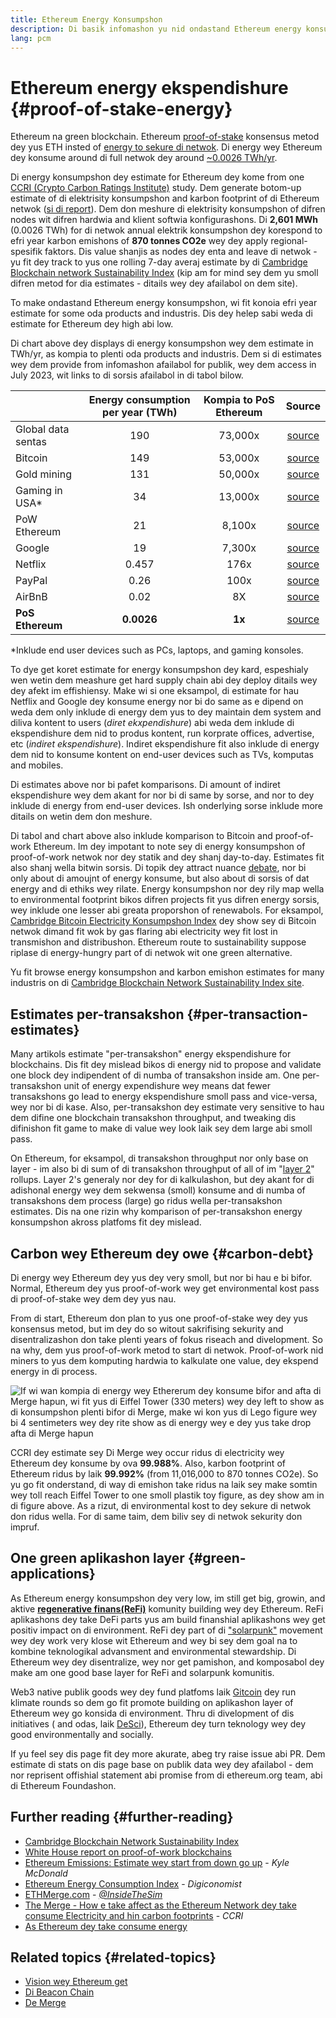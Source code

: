 ```yaml
---
title: Ethereum Energy Konsumpshon
description: Di basik infomashon yu nid ondastand Ethereum energy konsumpshon.
lang: pcm
---
```


# Ethereum energy ekspendishure {#proof-of-stake-energy}

Ethereum na green blockchain. Ethereum [proof-of-stake](/developers/docs/consensus-mechanisms/pos) konsensus metod dey yus ETH insted of [energy to sekure di netwok](/developers/docs/consensus-mechanisms/pow). Di energy wey Ethereum dey konsume around di full netwok dey around [~0.0026 TWh/yr](https://carbon-ratings.com/eth-report-2022).

Di energy konsumpshon dey estimate for Ethereum dey kome from one [CCRI (Crypto Carbon Ratings Institute)](https://carbon-ratings.com) study. Dem generate botom-up estimate of di elektrisity konsumpshon and karbon footprint of di Ethereum netwok ([si di report](https://carbon-ratings.com/eth-report-2022)). Dem don meshure di elektrisity konsumpshon of difren nodes wit difren hardwia and klient softwia konfigurashons. Di **2,601 MWh** (0.0026 TWh) for di netwok annual elektrik konsumpshon dey korespond to efri year karbon emishons of **870 tonnes CO2e** wey dey apply regional-spesifik faktors. Dis value shanjis as nodes dey enta and leave di netwok - yu fit dey track to yus one rolling 7-day averaj estimate by di [Cambridge Blockchain network Sustainability Index](https://ccaf.io/cbnsi/ethereum) (kip am for mind sey dem yu smoll difren metod for dia estimates - ditails wey dey afailabol on dem site).

To make ondastand Ethereum energy konsumpshon, wi fit konoia efri year estimate for some oda products and industris. Dis dey helep sabi weda di estimate for Ethereum dey high abi low.

<EnergyConsumptionChart />

Di chart above dey displays di energy konsumpshon wey dem estimate in TWh/yr, as kompia to plenti oda products and industris. Dem si di estimates wey dem provide from infomashon afailabol for publik, wey dem access in July 2023, wit links to di sorsis afailabol in di tabol bilow.

|                    | Energy consumption per year (TWh) | Kompia to PoS Ethereum |                                                                                      Source                                                                                       |
|:------------------ |:---------------------------------:|:----------------------:|:---------------------------------------------------------------------------------------------------------------------------------------------------------------------------------:|
| Global data sentas |                190                |        73,000x         |                                    [source](https://www.iea.org/commentaries/data-centres-and-energy-from-global-headlines-to-local-headaches)                                    |
| Bitcoin            |                149                |        53,000x         |                                                                 [source](https://ccaf.io/cbnsi/cbeci/comparisons)                                                                 |
| Gold mining        |                131                |        50,000x         |                                                                 [source](https://ccaf.io/cbnsi/cbeci/comparisons)                                                                 |
| Gaming in USA\*  |                34                 |        13,000x         |                 [source](https://www.researchgate.net/publication/336909520_Toward_Greener_Gaming_Estimating_National_Energy_Use_and_Energy_Efficiency_Potential)                 |
| PoW Ethereum       |                21                 |         8,100x         |                                                                    [source](https://ccaf.io/cbnsi/ethereum/1)                                                                     |
| Google             |                19                 |         7,300x         |                                           [source](https://www.gstatic.com/gumdrop/sustainability/google-2022-environmental-report.pdf)                                           |
| Netflix            |               0.457               |          176x          | [source](https://assets.ctfassets.net/4cd45et68cgf/7B2bKCqkXDfHLadrjrNWD8/e44583e5b288bdf61e8bf3d7f8562884/2021_US_EN_Netflix_EnvironmentalSocialGovernanceReport-2021_Final.pdf) |
| PayPal             |               0.26                |          100x          |                                  [source](https://s202.q4cdn.com/805890769/files/doc_downloads/global-impact/CDP_Climate_Change_PayPal-(1).pdf)                                   |
| AirBnB             |               0.02                |           8X           |                               [source](https://s26.q4cdn.com/656283129/files/doc_downloads/governance_doc_updated/Airbnb-ESG-Factsheet-(Final).pdf)                               |
| **PoS Ethereum**   |            **0.0026**             |         **1x**         |                                                               [source](https://carbon-ratings.com/eth-report-2022)                                                                |

\*Inklude end user devices such as PCs, laptops, and gaming konsoles.

To dye get koret estimate for energy konsumpshon dey kard, espeshialy wen wetin dem meashure get hard supply chain abi dey deploy ditails wey dey afekt im effishiensy. Make wi si one eksampol, di estimate for hau Netflix and Google dey konsume energy nor bi do same as e dipend on weda dem only inklude di energy dem yus to dey maintain dem system and diliva kontent to users (_diret ekxpendishure_) abi weda dem inklude di ekspendishure dem nid to produs kontent, run korprate offices, advertise, etc (_indiret ekspendishure_). Indiret ekspendishure fit also inklude di energy dem nid to konsume kontent on end-user devices such as TVs, komputas and mobiles.

Di estimates above nor bi pafet komparisons. Di amount of indiret ekspendishure wey dem akant for nor bi di same by sorse, and nor to dey inklude di energy from end-user devices. Ish onderlying sorse inklude more ditails on wetin dem don meshure.

Di tabol and chart above also inklude komparison to Bitcoin and proof-of-work Ethereum. Im dey impotant to note sey di energy konsumpshon of proof-of-work netwok nor dey statik and dey shanj day-to-day. Estimates fit also shanj wella bitwin sorsis. Di topik dey attract nuance [debate](https://www.coindesk.com/business/2020/05/19/the-last-word-on-bitcoins-energy-consumption/), nor bi only about di amoujnt of energy konsume, but also about di sorsis of dat energy and di ethiks wey rilate. Energy konsumpshon nor dey rily map wella to environmental footprint bikos difren projects fit yus difren energy sorsis, wey inklude one lesser abi greata proporshon of renewabols. For eksampol, [Cambridge Bitcoin Electricity Konsumpshon Index](https://ccaf.io/cbnsi/cbeci/comparisons) dey show sey di Bitcoin netwok dimand fit wok by gas flaring abi electricity wey fit lost in transmishon and distribushon. Ethereum route to sustainability suppose riplase di energy-hungry part of di netwok wit one green alternative.

Yu fit browse energy konsumpshon and karbon emishon estimates for many industris on di [Cambridge Blockchain Network Sustainability Index site](https://ccaf.io/cbnsi/ethereum).

## Estimates per-transakshon {#per-transaction-estimates}

Many artikols estimate "per-transakshon" energy ekspendishure for blockchains. Dis fit dey mislead bikos di energy nid to propose and validate one block dey indipendent of di numba of transakshon inside am. One per-transakshon unit of energy expendishure wey means dat fewer transakshons go lead to energy ekspendishure smoll pass and vice-versa, wey nor bi di kase. Also, per-transakshon dey estimate very sensitive to hau dem difine one blockchain transakshon throughput, and tweaking dis difinishon fit game to make di value wey look laik sey dem large abi smoll pass.

On Ethereum, for eksampol, di transakshon throughput nor only base on layer - im also bi di sum of di transakshon throughput of all of im "[layer 2](/layer-2/)" rollups. Layer 2's generaly nor dey for di kalkulashon, but dey akant for di adishonal energy wey dem sekwensa (smoll) konsume and di numba of transakshons dem process (large) go ridus wella per-transakshon estimates. Dis na one rizin why komparison of per-transakshon energy konsumpshon akross platfoms fit dey mislead.

## Carbon wey Ethereum dey owe {#carbon-debt}

Di energy wey Ethereum dey yus dey very smoll, but nor bi hau e bi bifor. Normal, Ethereum dey yus proof-of-work wey get environmental kost pass di proof-of-stake wey dem dey yus nau.

From di start, Ethereum don plan to yus one proof-of-stake wey dey yus konsensus metod, but im dey do so witout sakrifising sekurity and disentralizashon don take plenti years of fokus riseach and divelopment. So na why, dem yus proof-of-work metod to start di netwok. Proof-of-work nid miners to yus dem komputing hardwia to kalkulate one value, dey ekspend energy in di process.

![If wi wan kompia di energy wey Ethererum dey konsume bifor and afta di Merge hapun, wi fit yus di Eiffel Tower (330 meters) wey dey left to show as di konsumpshon plenti bifor di Merge, make wi kon yus di Lego figure wey bi 4 sentimeters wey dey rite show as di energy wey e dey yus take drop afta di Merge hapun](energy_consumption_pre_post_merge.png)

CCRI dey estimate sey Di Merge wey occur ridus di electricity wey Ethereum dey konsume by ova **99.988%**. Also, karbon footprint of Ethereum ridus by laik **99.992%** (from 11,016,000 to 870 tonnes CO2e). So yu go fit onderstand, di way di emishon take ridus na laik sey make somtin wey toll reach Eiffel Tower to one smoll plastik toy figure, as dey show am in di figure above. As a rizut, di environmental kost to dey sekure di netwok don ridus wella. For di same taim, dem biliv sey di netwok sekurity don impruf.

## One green aplikashon layer {#green-applications}

As Ethereum energy konsumpshon dey very low, im still get big, growin, and aktive [**regenerative finans(ReFi)**](/refi/) komunity building wey dey Ethereum. ReFi aplikashons dey take DeFi parts yus am build finanshial aplikashons wey get positiv impact on di environment. ReFi dey part of di ["solarpunk"](https://en.wikipedia.org/wiki/Solarpunk) movement wey dey work very klose wit Ethereum and wey bi sey dem goal na to kombine teknologikal advansment and environmental stewardship. Di Ethereum wey dey disentralize, wey nor get pamishon, and komposabol dey make am one good base layer for ReFi and solarpunk komunitis.

Web3 native publik goods wey dey fund platfoms laik [Gitcoin](https://gitcoin.co) dey run klimate rounds so dem go fit promote building on aplikashon layer of Ethereum wey go konsida di environment. Thru di divelopment of dis initiatives ( and odas, laik [DeSci](/desci/)), Ethereum dey turn teknology wey dey good environmentally and socially.

<InfoBanner emoji=":evergreen_tree:">
  If yu feel sey dis page fit dey more akurate, abeg try raise issue abi PR. Dem estimate di stats on dis page base on publik data wey dey afailabol - dem nor reprisent offishial statement abi promise from di ethereum.org team, abi di Ethereum Foundashon.
</InfoBanner>

## Further reading {#further-reading}

- [Cambridge Blockchain Network Sustainability Index](https://ccaf.io/cbnsi/ethereum)
- [White House report on proof-of-work blockchains](https://web.archive.org/web/20221109005700/https://www.whitehouse.gov/wp-content/uploads/2022/09/09-2022-Crypto-Assets-and-Climate-Report.pdf)
- [Ethereum Emissions: Estimate wey start from down go up](https://kylemcdonald.github.io/ethereum-emissions/) - _Kyle McDonald_
- [Ethereum Energy Consumption Index](https://digiconomist.net/ethereum-energy-consumption/) - _Digiconomist_
- [ETHMerge.com](https://ethmerge.com/) - _[@InsideTheSim](https://twitter.com/InsideTheSim)_
- [The Merge - How e take affect as the Ethereum Network dey take consume Electricity and hin carbon footprints](https://carbon-ratings.com/eth-report-2022) - _CCRI_
- [As Ethereum dey take consume energy](https://mirror.xyz/jmcook.eth/ODpCLtO4Kq7SCVFbU4He8o8kXs418ZZDTj0lpYlZkR8)

## Related topics {#related-topics}

- [Vision wey Ethereum get](/roadmap/vision/)
- [Di Beacon Chain](/roadmap/beacon-chain)
- [De Merge](/roadmap/merge/)
